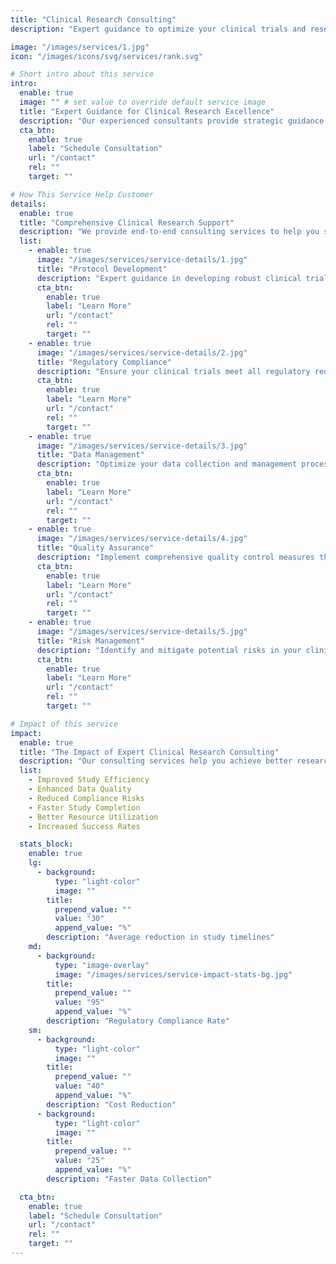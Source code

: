 ```yaml
---
title: "Clinical Research Consulting"
description: "Expert guidance to optimize your clinical trials and research processes."

image: "/images/services/1.jpg"
icon: "/images/icons/svg/services/rank.svg"

# Short intro about this service
intro:
  enable: true
  image: "" # set value to override default service image
  title: "Expert Guidance for Clinical Research Excellence"
  description: "Our experienced consultants provide strategic guidance to optimize your clinical trials, ensuring compliance, efficiency, and success. We help you navigate complex regulatory requirements and implement best practices in clinical research."
  cta_btn:
    enable: true
    label: "Schedule Consultation"
    url: "/contact"
    rel: ""
    target: ""

# How This Service Help Customer
details:
  enable: true
  title: "Comprehensive Clinical Research Support"
  description: "We provide end-to-end consulting services to help you streamline your clinical research processes, from protocol development to study completion."
  list:
    - enable: true
      image: "/images/services/service-details/1.jpg"
      title: "Protocol Development"
      description: "Expert guidance in developing robust clinical trial protocols that meet regulatory requirements."
      cta_btn:
        enable: true
        label: "Learn More"
        url: "/contact"
        rel: ""
        target: ""
    - enable: true
      image: "/images/services/service-details/2.jpg"
      title: "Regulatory Compliance"
      description: "Ensure your clinical trials meet all regulatory requirements and industry standards."
      cta_btn:
        enable: true
        label: "Learn More"
        url: "/contact"
        rel: ""
        target: ""
    - enable: true
      image: "/images/services/service-details/3.jpg"
      title: "Data Management"
      description: "Optimize your data collection and management processes for better research outcomes."
      cta_btn:
        enable: true
        label: "Learn More"
        url: "/contact"
        rel: ""
        target: ""
    - enable: true
      image: "/images/services/service-details/4.jpg"
      title: "Quality Assurance"
      description: "Implement comprehensive quality control measures throughout your clinical trials."
      cta_btn:
        enable: true
        label: "Learn More"
        url: "/contact"
        rel: ""
        target: ""
    - enable: true
      image: "/images/services/service-details/5.jpg"
      title: "Risk Management"
      description: "Identify and mitigate potential risks in your clinical research processes."
      cta_btn:
        enable: true
        label: "Learn More"
        url: "/contact"
        rel: ""
        target: ""

# Impact of this service
impact:
  enable: true
  title: "The Impact of Expert Clinical Research Consulting"
  description: "Our consulting services help you achieve better research outcomes, reduce costs, and accelerate your time to market."
  list:
    - Improved Study Efficiency
    - Enhanced Data Quality
    - Reduced Compliance Risks
    - Faster Study Completion
    - Better Resource Utilization
    - Increased Success Rates

  stats_block:
    enable: true
    lg:
      - background:
          type: "light-color"
          image: ""
        title:
          prepend_value: ""
          value: "30"
          append_value: "%"
        description: "Average reduction in study timelines"
    md:
      - background:
          type: "image-overlay"
          image: "/images/services/service-impact-stats-bg.jpg"
        title:
          prepend_value: ""
          value: "95"
          append_value: "%"
        description: "Regulatory Compliance Rate"
    sm:
      - background:
          type: "light-color"
          image: ""
        title:
          prepend_value: ""
          value: "40"
          append_value: "%"
        description: "Cost Reduction"
      - background:
          type: "light-color"
          image: ""
        title:
          prepend_value: ""
          value: "25"
          append_value: "%"
        description: "Faster Data Collection"

  cta_btn:
    enable: true
    label: "Schedule Consultation"
    url: "/contact"
    rel: ""
    target: ""
---
```

